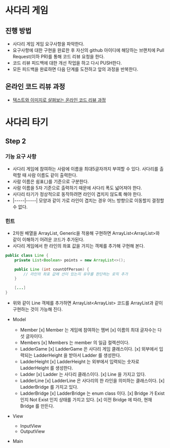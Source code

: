 # 사다리 게임
## 진행 방법
* 사다리 게임 게임 요구사항을 파악한다.
* 요구사항에 대한 구현을 완료한 후 자신의 github 아이디에 해당하는 브랜치에 Pull Request(이하 PR)를 통해 코드 리뷰 요청을 한다.
* 코드 리뷰 피드백에 대한 개선 작업을 하고 다시 PUSH한다.
* 모든 피드백을 완료하면 다음 단계를 도전하고 앞의 과정을 반복한다.

## 온라인 코드 리뷰 과정
* [텍스트와 이미지로 살펴보는 온라인 코드 리뷰 과정](https://github.com/nextstep-step/nextstep-docs/tree/master/codereview)

# 사다리 타기
## Step 2
### 기능 요구 사항
* 사다리 게임에 참여하는 사람에 이름을 최대5글자까지 부여할 수 있다. 사다리를 출력할 때 사람 이름도 같이 출력한다.
* 사람 이름은 쉼표(,)를 기준으로 구분한다.
* 사람 이름을 5자 기준으로 출력하기 때문에 사다리 폭도 넓어져야 한다.
* 사다리 타기가 정상적으로 동작하려면 라인이 겹치지 않도록 해야 한다.
* |-----|-----| 모양과 같이 가로 라인이 겹치는 경우 어느 방향으로 이동할지 결정할 수 없다.

### 힌트
* 2차원 배열을 ArrayList, Generic을 적용해 구현하면 ArrayList<ArrayList<Boolean>>와 같이 이해하기 어려운 코드가 추가된다.
* 사다리 게임에서 한 라인의 좌표 값을 가지는 객체를 추가해 구현해 본다.
```java
public class Line {
    private List<Boolean> points = new ArrayList<>();

    public Line (int countOfPerson) {
        // 라인의 좌표 값에 선이 있는지 유무를 판단하는 로직 추가
    }

    [...]
}
```
* 위와 같이 Line 객체를 추가하면 ArrayList<ArrayList<Boolean>> 코드를 ArrayList<Line>과 같이 구현하는 것이 가능해 진다.

* Model
    * Member
        [x] Member 는 게임에 참여하는 멤버
        [x] 이름의 최대 글자수는 다섯 글자이다.
    * Members
        [x] Members 는 member 의 일급 컬렉션이다.
    * LadderGame
        [x] LadderGame 은 사다리 게임 클래스이다.
        [x] 외부에서 입력되는 LadderHeight 을 받아서 Ladder 를 생성한다.
    * LadderHeight
        [x] LadderHeight 는 외부에서 입력되는 숫자로 LadderHeight 를 생성한다. 
    * Ladder
        [x] Ladder 는 사다리 클래스이다.
        [x] Line 을 가지고 있다.
    * LadderLine
        [x] LadderLine 은 사다리의 한 라인을 의미하는 클래스이다.
        [x] LadderBridge 를 가지고 있다. 
    * LadderBridge
        [x] LadderBridge 는 enum class 이다.
        [x] Bridge 가 Exist 인지 Not Exist 인지 상태를 가지고 있다.
        [x] 이전 Bridge 에 따라, 현재 Bridge 를 만든다.
    
    
* View
    * InputView
    * OutputView

* Main